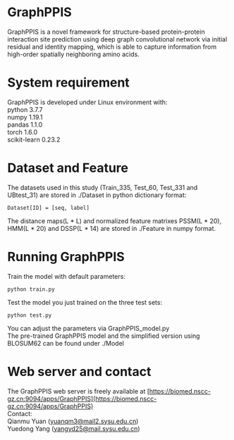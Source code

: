 # GraphPPIS  
GraphPPIS is a novel framework for structure-based protein-protein interaction site prediction using deep graph convolutional network via initial residual and identity mapping, which is able to capture information from high-order spatially neighboring amino acids.

# System requirement  
GraphPPIS is developed under Linux environment with:  
python  3.7.7  
numpy  1.19.1  
pandas  1.1.0  
torch  1.6.0  
scikit-learn  0.23.2  

# Dataset and Feature  
The datasets used in this study (Train_335, Test_60, Test_331 and UBtest_31) are stored in ./Dataset in python dictionary format:  
```
Dataset[ID] = [seq, label]
```
The distance maps(L * L) and normalized feature matrixes PSSM(L * 20), HMM(L * 20) and DSSP(L * 14) are stored in ./Feature in numpy format.  

# Running GraphPPIS  
Train the model with default parameters:  
```
python train.py
```  
Test the model you just trained on the three test sets:  
```
python test.py
```
You can adjust the parameters via GraphPPIS_model.py  
The pre-trained GraphPPIS model and the simplified version using BLOSUM62 can be found under ./Model  

# Web server and contact  
The GraphPPIS web server is freely available at [https://biomed.nscc-gz.cn:9094/apps/GraphPPIS](https://biomed.nscc-gz.cn:9094/apps/GraphPPIS)  
Contact:  
Qianmu Yuan (yuanqm3@mail2.sysu.edu.cn)  
Yuedong Yang (yangyd25@mail.sysu.edu.cn)

